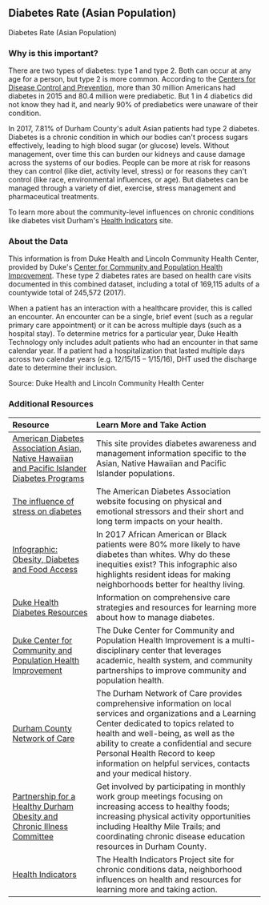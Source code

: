 ## Diabetes Rate (Asian Population)
Diabetes Rate (Asian Population) 

### Why is this important?
There are two types of diabetes: type 1 and type 2. Both can occur at any age for a person, but type 2 is more common. According to the [Centers for Disease Control and Prevention](https://www.cdc.gov/diabetes/pdfs/data/statistics/national-diabetes-statistics-report.pdf), more than 30 million Americans had diabetes in 2015 and 80.4 million were prediabetic. But 1 in 4 diabetics did not know they had it, and nearly 90% of prediabetics were unaware of their condition.  

In 2017, 7.81% of Durham County's adult Asian patients had type 2 diabetes. Diabetes is a chronic condition in which our bodies can't process sugars effectively, leading to high blood sugar (or glucose) levels. Without management, over time this can burden our kidneys and cause damage across the systems of our bodies. People can be more at risk for reasons they can control (like diet, activity level, stress) or for reasons they can't control (like race, environmental influences, or age). But diabetes can be managed through a variety of diet, exercise, stress management and pharmaceutical treatments. 
                                                                    
To learn more about the community-level influences on chronic conditions like diabetes visit Durham's [Health Indicators](https://health.dataworks-nc.org) site.
                                                                    
### About the Data
This information is from Duke Health and Lincoln Community Health Center, provided by Duke's [Center for Community and Population Health Improvement](http://www.dukehealthimprovement.org/). These type 2 diabetes rates are based on health care visits documented in this combined dataset, including a total of 169,115 adults of a countywide total of 245,572 (2017).

When a patient has an interaction with a healthcare provider, this is called an encounter. An encounter can be a single, brief event (such as a regular primary care appointment) or it can be across multiple days (such as a hospital stay). To determine metrics for a particular year, Duke Health Technology only includes adult patients who had an encounter in that same calendar year. If a patient had a hospitalization that lasted multiple days across two calendar years (e.g. 12/15/15 – 1/15/16), DHT used the discharge date to determine their inclusion.

Source: Duke Health and Lincoln Community Health Center

### Additional Resources

|Resource | Learn More and Take Action | 
|:--- | :--- |
|[American Diabetes Association Asian, Native Hawaiian and Pacific Islander Diabetes Programs](http://www.diabetes.org/in-my-community/awareness-programs/aanhpi/?loc=imc-slabnav)| This site provides diabetes awareness and management information specific to the Asian, Native Hawaiian and Pacific Islander populations. 
|[The influence of stress on diabetes](http://www.diabetes.org/living-with-diabetes/complications/mental-health/stress.html)| The American Diabetes Association website focusing on physical and emotional stressors and their short and long term impacts on your health.
|[Infographic: Obesity, Diabetes and Food Access](http://healthydurham.org/cms/wp-content/uploads/2018/06/Obesity-Diabetes-Food-Access-FINAL.pdf)| In 2017 African American or Black patients were 80% more likely to have diabetes than whites. Why do these inequities exist? This infographic also highlights resident ideas for making neighborhoods better for healthy living.
|[Duke Health Diabetes Resources](https://www.dukehealth.org/treatments/endocrinology/diabetes)| Information on comprehensive care strategies and resources for learning more about how to manage diabetes.
|[Duke Center for Community and Population Health Improvement](http://www.dukehealthimprovement.org/)|The Duke Center for Community and Population Health Improvement is a multi-disciplinary center that leverages academic, health system, and community partnerships to improve community and population health.
|[Durham County Network of Care](http://durham.nc.networkofcare.org/mh/)| The Durham Network of Care provides comprehensive information on local services and organizations and a Learning Center dedicated to topics related to health and well-being, as well as the ability to create a confidential and secure Personal Health Record to keep information on helpful services, contacts and your medical history.
|[Partnership for a Healthy Durham Obesity and Chronic Illness Committee](http://healthydurham.org/committees/obesity-and-chronic-illness-committee) | Get involved by participating in monthly work group meetings focusing on increasing access to healthy foods; increasing physical activity opportunities including Healthy Mile Trails; and coordinating chronic disease education resources in Durham County.
|[Health Indicators](http://health.dataworks-nc.org)| The Health Indicators Project site for chronic conditions data, neighborhood influences on health and resources for learning more and taking action.
